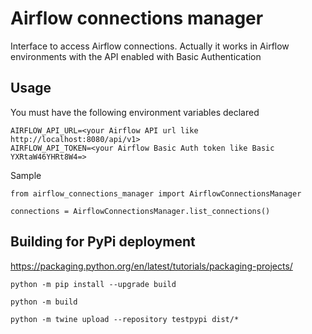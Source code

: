 # Airflow connections manager

Interface to access Airflow connections. Actually it works in Airflow environments with the API enabled with Basic Authentication

## Usage

You must have the following environment variables declared
```
AIRFLOW_API_URL=<your Airflow API url like http://localhost:8080/api/v1>
AIRFLOW_API_TOKEN=<your Airflow Basic Auth token like Basic YXRtaW46YHRt8W4=>
```

Sample
```
from airflow_connections_manager import AirflowConnectionsManager

connections = AirflowConnectionsManager.list_connections()
```

## Building for PyPi deployment

https://packaging.python.org/en/latest/tutorials/packaging-projects/
```
python -m pip install --upgrade build

python -m build

python -m twine upload --repository testpypi dist/*
```